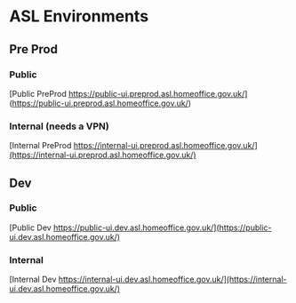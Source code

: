 # ASL Environments

## Pre Prod
### Public
[Public PreProd https://public-ui.preprod.asl.homeoffice.gov.uk/] (https://public-ui.preprod.asl.homeoffice.gov.uk/)

### Internal (needs a VPN)
[Internal PreProd https://internal-ui.preprod.asl.homeoffice.gov.uk/](https://internal-ui.preprod.asl.homeoffice.gov.uk/)

## Dev

### Public
[Public Dev https://public-ui.dev.asl.homeoffice.gov.uk/](https://public-ui.dev.asl.homeoffice.gov.uk/)

### Internal
[Internal Dev https://internal-ui.dev.asl.homeoffice.gov.uk/](https://internal-ui.dev.asl.homeoffice.gov.uk/)

